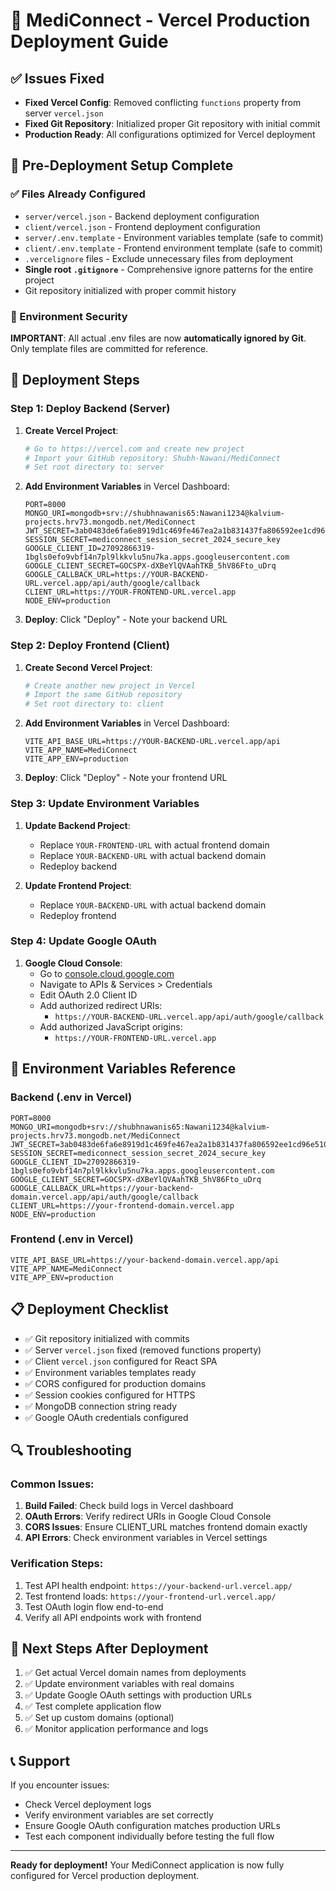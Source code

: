 # 🚀 MediConnect - Vercel Production Deployment Guide

## ✅ Issues Fixed
- **Fixed Vercel Config**: Removed conflicting `functions` property from server `vercel.json`
- **Fixed Git Repository**: Initialized proper Git repository with initial commit
- **Production Ready**: All configurations optimized for Vercel deployment

## 🔧 Pre-Deployment Setup Complete

### ✅ Files Already Configured
- `server/vercel.json` - Backend deployment configuration
- `client/vercel.json` - Frontend deployment configuration
- `server/.env.template` - Environment variables template (safe to commit)
- `client/.env.template` - Frontend environment template (safe to commit)
- `.vercelignore` files - Exclude unnecessary files from deployment
- **Single root `.gitignore`** - Comprehensive ignore patterns for the entire project
- Git repository initialized with proper commit history

### 🔐 Environment Security
**IMPORTANT**: All actual .env files are now **automatically ignored by Git**. Only template files are committed for reference.

## 🚀 Deployment Steps

### Step 1: Deploy Backend (Server)

1. **Create Vercel Project**:
   ```bash
   # Go to https://vercel.com and create new project
   # Import your GitHub repository: Shubh-Nawani/MediConnect
   # Set root directory to: server
   ```

2. **Add Environment Variables** in Vercel Dashboard:
   ```env
   PORT=8000
   MONGO_URI=mongodb+srv://shubhnawanis65:Nawani1234@kalvium-projects.hrv73.mongodb.net/MediConnect
   JWT_SECRET=3ab0483de6fa6e8919d1c469fe467ea2a1b831437fa806592ee1cd96e5104bc4
   SESSION_SECRET=mediconnect_session_secret_2024_secure_key
   GOOGLE_CLIENT_ID=27092866319-1bgls0efo9vbf14n7pl9lkkvlu5nu7ka.apps.googleusercontent.com
   GOOGLE_CLIENT_SECRET=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
   GOOGLE_CALLBACK_URL=https://YOUR-BACKEND-URL.vercel.app/api/auth/google/callback
   CLIENT_URL=https://YOUR-FRONTEND-URL.vercel.app
   NODE_ENV=production
   ```

3. **Deploy**: Click "Deploy" - Note your backend URL

### Step 2: Deploy Frontend (Client)

1. **Create Second Vercel Project**:
   ```bash
   # Create another new project in Vercel
   # Import the same GitHub repository
   # Set root directory to: client
   ```

2. **Add Environment Variables** in Vercel Dashboard:
   ```env
   VITE_API_BASE_URL=https://YOUR-BACKEND-URL.vercel.app/api
   VITE_APP_NAME=MediConnect
   VITE_APP_ENV=production
   ```

3. **Deploy**: Click "Deploy" - Note your frontend URL

### Step 3: Update Environment Variables

1. **Update Backend Project**:
   - Replace `YOUR-FRONTEND-URL` with actual frontend domain
   - Replace `YOUR-BACKEND-URL` with actual backend domain
   - Redeploy backend

2. **Update Frontend Project**:
   - Replace `YOUR-BACKEND-URL` with actual backend domain
   - Redeploy frontend

### Step 4: Update Google OAuth

1. **Google Cloud Console**:
   - Go to [console.cloud.google.com](https://console.cloud.google.com/)
   - Navigate to APIs & Services > Credentials
   - Edit OAuth 2.0 Client ID
   - Add authorized redirect URIs:
     - `https://YOUR-BACKEND-URL.vercel.app/api/auth/google/callback`
   - Add authorized JavaScript origins:
     - `https://YOUR-FRONTEND-URL.vercel.app`

## 🔧 Environment Variables Reference

### Backend (.env in Vercel)
```env
PORT=8000
MONGO_URI=mongodb+srv://shubhnawanis65:Nawani1234@kalvium-projects.hrv73.mongodb.net/MediConnect
JWT_SECRET=3ab0483de6fa6e8919d1c469fe467ea2a1b831437fa806592ee1cd96e5104bc4
SESSION_SECRET=mediconnect_session_secret_2024_secure_key
GOOGLE_CLIENT_ID=27092866319-1bgls0efo9vbf14n7pl9lkkvlu5nu7ka.apps.googleusercontent.com
GOOGLE_CLIENT_SECRET=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
GOOGLE_CALLBACK_URL=https://your-backend-domain.vercel.app/api/auth/google/callback
CLIENT_URL=https://your-frontend-domain.vercel.app
NODE_ENV=production
```

### Frontend (.env in Vercel)
```env
VITE_API_BASE_URL=https://your-backend-domain.vercel.app/api
VITE_APP_NAME=MediConnect
VITE_APP_ENV=production
```

## 📋 Deployment Checklist

- ✅ Git repository initialized with commits
- ✅ Server `vercel.json` fixed (removed functions property)
- ✅ Client `vercel.json` configured for React SPA
- ✅ Environment variables templates ready
- ✅ CORS configured for production domains
- ✅ Session cookies configured for HTTPS
- ✅ MongoDB connection string ready
- ✅ Google OAuth credentials configured

## 🔍 Troubleshooting

### Common Issues:
1. **Build Failed**: Check build logs in Vercel dashboard
2. **OAuth Errors**: Verify redirect URIs in Google Cloud Console
3. **CORS Issues**: Ensure CLIENT_URL matches frontend domain exactly
4. **API Errors**: Check environment variables in Vercel settings

### Verification Steps:
1. Test API health endpoint: `https://your-backend-url.vercel.app/`
2. Test frontend loads: `https://your-frontend-url.vercel.app/`
3. Test OAuth login flow end-to-end
4. Verify all API endpoints work with frontend

## 🎯 Next Steps After Deployment

1. ✅ Get actual Vercel domain names from deployments
2. ✅ Update environment variables with real domains
3. ✅ Update Google OAuth settings with production URLs
4. ✅ Test complete application flow
5. ✅ Set up custom domains (optional)
6. ✅ Monitor application performance and logs

## 📞 Support

If you encounter issues:
- Check Vercel deployment logs
- Verify environment variables are set correctly
- Ensure Google OAuth configuration matches production URLs
- Test each component individually before testing the full flow

---

**Ready for deployment!** Your MediConnect application is now fully configured for Vercel production deployment.

